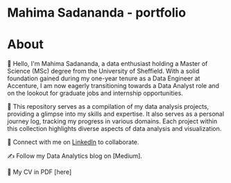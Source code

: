 # Mahima Sadananda - portfolio

# About
👋 Hello, I'm Mahima Sadananda, a data enthusiast holding a Master of Science (MSc) degree from the University of Sheffield. With a solid foundation gained during my one-year tenure as a Data Engineer at Accenture, I am now eagerly transitioning towards a Data Analyst role and on the lookout for graduate jobs and internship opportunities.

🚀 This repository serves as a compilation of my data analysis projects, providing a glimpse into my skills and expertise. It also serves as a personal journey log, tracking my progress in various domains. Each project within this collection highlights diverse aspects of data analysis and visualization.

🔗 Connect with me on [LinkedIn](https://www.linkedin.com/in/mahima-sadananda/) to collaborate.

✍️ Follow my Data Analytics blog on [Medium].

📄 My CV in PDF [here]





